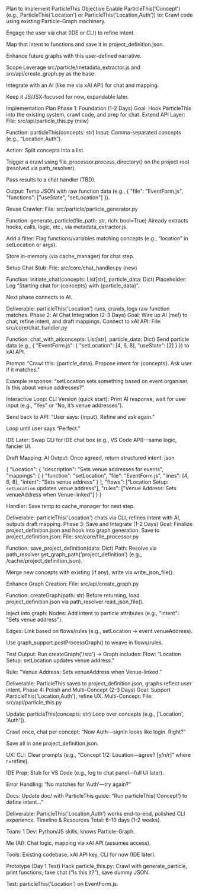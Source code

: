 Plan to Implement ParticleThis
Objective
Enable ParticleThis('Concept') (e.g., ParticleThis('Location') or ParticleThis('Location,Auth')) to:
Crawl code using existing Particle-Graph machinery.

Engage the user via chat (IDE or CLI) to refine intent.

Map that intent to functions and save it in project_definition.json.

Enhance future graphs with this user-defined narrative.

Scope
Leverage src/particle/metadata_extractor.js and src/api/create_graph.py as the base.

Integrate with an AI (like me via xAI API) for chat and mapping.

Keep it JS/JSX-focused for now, expandable later.

Implementation Plan
Phase 1: Foundation (1-2 Days)
Goal: Hook ParticleThis into the existing system, crawl code, and prep for chat.
Extend API Layer:
File: src/api/particle_this.py (new)

Function: particleThis(concepts: str)
Input: Comma-separated concepts (e.g., “Location,Auth”).

Action: 
Split concepts into a list.

Trigger a crawl using file_processor.process_directory() on the project root (resolved via path_resolver).

Pass results to a chat handler (TBD).

Output: Temp JSON with raw function data (e.g., { "file": "EventForm.js", "functions": ["useState", "setLocation"] }).

Reuse Crawler:
File: src/particle/particle_generator.py

Function: generate_particle(file_path: str, rich: bool=True)
Already extracts hooks, calls, logic, etc., via metadata_extractor.js.

Add a filter: Flag functions/variables matching concepts (e.g., “location” in setLocation or args).

Store in-memory (via cache_manager) for chat step.

Setup Chat Stub:
File: src/core/chat_handler.py (new)

Function: initiate_chat(concepts: List[str], particle_data: Dict)
Placeholder: Log “Starting chat for {concepts} with {particle_data}”.

Next phase connects to AI.

Deliverable: particleThis('Location') runs, crawls, logs raw function matches.
Phase 2: AI Chat Integration (2-3 Days)
Goal: Wire up AI (me!) to chat, refine intent, and draft mappings.
Connect to xAI API:
File: src/core/chat_handler.py

Function: chat_with_ai(concepts: List[str], particle_data: Dict)
Send particle data (e.g., { "EventForm.js": { "setLocation": [4, 6, 8], "useState": [2] } }) to xAI API.

Prompt: “Crawl this: {particle_data}. Propose intent for {concepts}. Ask user if it matches.”

Example response: “setLocation sets something based on event.organiser. Is this about venue addresses?”

Interactive Loop:
CLI Version (quick start):
Print AI response, wait for user input (e.g., “Yes” or “No, it’s venue addresses”).

Send back to API: “User says: {input}. Refine and ask again.”

Loop until user says “Perfect.”

IDE Later: Swap CLI for IDE chat box (e.g., VS Code API)—same logic, fancier UI.

Draft Mapping:
AI Output: Once agreed, return structured intent:
json

{
  "Location": {
    "description": "Sets venue addresses for events",
    "mappings": [
      { "function": "setLocation", "file": "EventForm.js", "lines": [4, 6, 8], "intent": "Sets venue address" }
    ],
    "flows": ["Location Setup: `setLocation` updates venue address"],
    "rules": ["Venue Address: Sets venueAddress when Venue-linked"]
  }
}

Handler: Save temp to cache_manager for next step.

Deliverable: particleThis('Location') chats via CLI, refines intent with AI, outputs draft mapping.
Phase 3: Save and Integrate (1-2 Days)
Goal: Finalize project_definition.json and hook into graph generation.
Save to project_definition.json:
File: src/core/file_processor.py

Function: save_project_definition(data: Dict)
Path: Resolve via path_resolver.get_graph_path('project_definition') (e.g., /cache/project_definition.json).

Merge new concepts with existing (if any), write via write_json_file().

Enhance Graph Creation:
File: src/api/create_graph.py

Function: createGraph(path: str)
Before returning, load project_definition.json via path_resolver.read_json_file().

Inject into graph:
Nodes: Add intent to particle attributes (e.g., "intent": "Sets venue address").

Edges: Link based on flows/rules (e.g., setLocation → event.venueAddress).

Use graph_support.postProcessGraph() to weave in flows/rules.

Test Output:
Run createGraph('/src') → Graph includes: 
Flow: “Location Setup: setLocation updates venue address.”

Rule: “Venue Address: Sets venueAddress when Venue-linked.”

Deliverable: ParticleThis saves to project_definition.json, graphs reflect user intent.
Phase 4: Polish and Multi-Concept (2-3 Days)
Goal: Support ParticleThis('Location,Auth'), refine UX.
Multi-Concept:
File: src/api/particle_this.py

Update: particleThis(concepts: str)
Loop over concepts (e.g., ['Location', 'Auth']).

Crawl once, chat per concept: “Now Auth—signIn looks like login. Right?”

Save all in one project_definition.json.

UX:
CLI: Clear prompts (e.g., “Concept 1/2: Location—agree? [y/n/r]” where r=refine).

IDE Prep: Stub for VS Code (e.g., log to chat panel—full UI later).

Error Handling: “No matches for ‘Auth’—try again?”

Docs:
Update doc/ with ParticleThis guide: “Run particleThis('Concept') to define intent…”

Deliverable: ParticleThis('Location,Auth') works end-to-end, polished CLI experience.
Timeline & Resources
Total: 6-10 days (1-2 weeks).

Team: 
1 Dev: Python/JS skills, knows Particle-Graph.

Me (AI): Chat logic, mapping via xAI API (assumes access).

Tools: Existing codebase, xAI API key, CLI for now (IDE later).

Prototype (Day 1 Test)
Hack particle_this.py: Crawl with generate_particle, print functions, fake chat (“Is this it?”), save dummy JSON.

Test: particleThis('Location') on EventForm.js.

